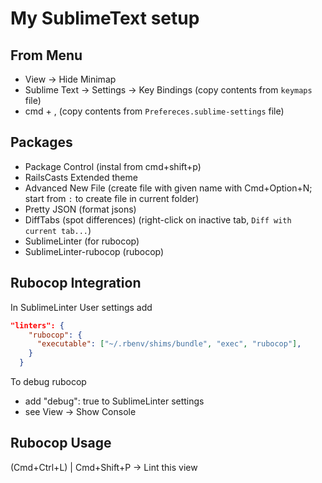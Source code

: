 # My SublimeText setup

## From Menu
- View -> Hide Minimap
- Sublime Text -> Settings -> Key Bindings (copy contents from `keymaps` file)
- cmd + , (copy contents from `Prefereces.sublime-settings` file)

## Packages
- Package Control (instal from cmd+shift+p)
- RailsCasts Extended theme
- Advanced New File (create file with given name with Cmd+Option+N; start from `:` to create file in current folder)
- Pretty JSON (format jsons)
- DiffTabs (spot differences) (right-click on inactive tab, `Diff with current tab...`)
- SublimeLinter (for rubocop)
- SublimeLinter-rubocop (rubocop)


## Rubocop Integration
In SublimeLinter User settings add

```json
"linters": {
    "rubocop": {
      "executable": ["~/.rbenv/shims/bundle", "exec", "rubocop"],
    }
  }
```

To debug rubocop

- add "debug": true to SublimeLinter settings
- see View -> Show Console

## Rubocop Usage
(Cmd+Ctrl+L) |  Cmd+Shift+P -> Lint this view
